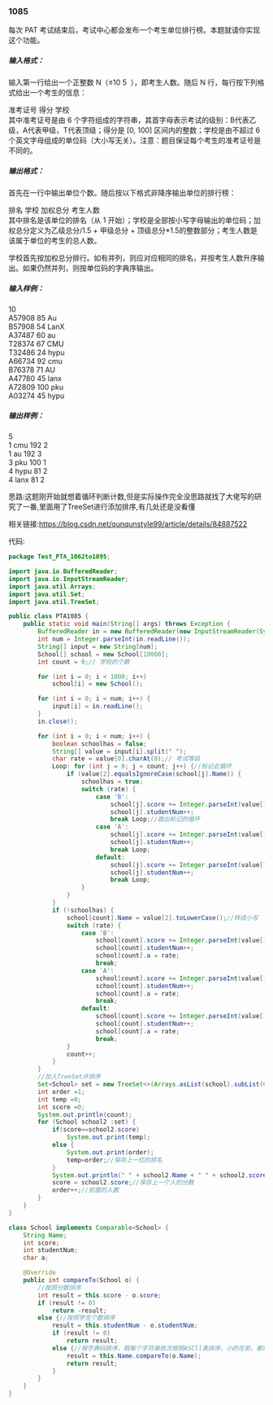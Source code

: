### 1085
每次 PAT 考试结束后，考试中心都会发布一个考生单位排行榜。本题就请你实现这个功能。  

##### 输入格式：  
输入第一行给出一个正整数 N（≤10
​5
​​ ），即考生人数。随后 N 行，每行按下列格式给出一个考生的信息：  

准考证号 得分 学校  
其中准考证号是由 6 个字符组成的字符串，其首字母表示考试的级别：B代表乙级，A代表甲级，T代表顶级；得分是 [0, 100] 区间内的整数；学校是由不超过 6 个英文字母组成的单位码（大小写无关）。注意：题目保证每个考生的准考证号是不同的。  

##### 输出格式：  
首先在一行中输出单位个数。随后按以下格式非降序输出单位的排行榜：  

排名 学校 加权总分 考生人数  
其中排名是该单位的排名（从 1 开始）；学校是全部按小写字母输出的单位码；加权总分定义为乙级总分/1.5 + 甲级总分 + 顶级总分*1.5的整数部分；考生人数是该属于单位的考生的总人数。  

学校首先按加权总分排行。如有并列，则应对应相同的排名，并按考生人数升序输出。如果仍然并列，则按单位码的字典序输出。  

##### 输入样例：  
10  
A57908 85 Au  
B57908 54 LanX  
A37487 60 au  
T28374 67 CMU  
T32486 24 hypu  
A66734 92 cmu  
B76378 71 AU  
A47780 45 lanx  
A72809 100 pku  
A03274 45 hypu  
##### 输出样例：  
5  
1 cmu 192 2  
1 au 192 3  
3 pku 100 1  
4 hypu 81 2  
4 lanx 81 2  

思路:这题刚开始就想着循环判断计数,但是实际操作完全没思路就找了大佬写的研究了一番,里面用了TreeSet进行添加排序,有几处还是没看懂  

相关链接:https://blog.csdn.net/qunqunstyle99/article/details/84887522  

代码:  
```java
package Test_PTA_1062to1095;

import java.io.BufferedReader;
import java.io.InputStreamReader;
import java.util.Arrays;
import java.util.Set;
import java.util.TreeSet;

public class PTA1085 {
    public static void main(String[] args) throws Exception {
        BufferedReader in = new BufferedReader(new InputStreamReader(System.in));
        int num = Integer.parseInt(in.readLine());
        String[] input = new String[num];
        School[] school = new School[10000];
        int count = 0;// 学校的个数

        for (int i = 0; i < 1000; i++)
            school[i] = new School();

        for (int i = 0; i < num; i++) {
            input[i] = in.readLine();
        }
        in.close();

        for (int i = 0; i < num; i++) {
            boolean schoolhas = false;
            String[] value = input[i].split(" ");
            char rate = value[0].charAt(0);// 考试等级
            Loop: for (int j = 0; j < count; j++) {//标记此循环
                if (value[2].equalsIgnoreCase(school[j].Name)) {
                    schoolhas = true;
                    switch (rate) {
                        case 'B':
                            school[j].score += Integer.parseInt(value[1]) * 2 / 3;//乙级的分数
                            school[j].studentNum++;
                            break Loop;//跳出标记的循环
                        case 'A':
                            school[j].score += Integer.parseInt(value[1]);//甲级的分数
                            school[j].studentNum++;
                            break Loop;
                        default:
                            school[j].score += Integer.parseInt(value[1]) * 3 / 2;//顶级的分数
                            school[j].studentNum++;
                            break Loop;
                    }
                }
            }
            if (!schoolhas) {
                school[count].Name = value[2].toLowerCase();//转成小写
                switch (rate) {
                    case 'B':
                        school[count].score += Integer.parseInt(value[1]) * 2 / 3;
                        school[count].studentNum++;
                        school[count].a = rate;
                        break;
                    case 'A':
                        school[count].score += Integer.parseInt(value[1]);
                        school[count].studentNum++;
                        school[count].a = rate;
                        break;
                    default:
                        school[count].score += Integer.parseInt(value[1]) * 3 / 2;
                        school[count].studentNum++;
                        school[count].a = rate;
                        break;
                }
                count++;
            }
        }
        //加入TreeSet并排序
        Set<School> set = new TreeSet<>(Arrays.asList(school).subList(0, count));
        int order =1;
        int temp =0;
        int score =0;
        System.out.println(count);
        for (School school2 :set) {
            if(score==school2.score)
                System.out.print(temp);
            else {
                System.out.print(order);
                temp=order;//保存上一位的排名
            }
            System.out.println(" " + school2.Name + " " + school2.score + " " + school2.studentNum);
            score = school2.score;//保存上一个人的分数
            order++;//前面的人数
        }
    }
}

class School implements Comparable<School> {
    String Name;
    int score;
    int studentNum;
    char a;

    @Override
    public int compareTo(School o) {
        //按照分数排序
        int result = this.score - o.score;
        if (result != 0)
            return -result;
        else {//按照学生个数排序
            result = this.studentNum - o.studentNum;
            if (result != 0)
                return result;
            else {//按字典码排序，既每个字符串依次按照ASCll表排序，小的在前，都相同就按照长度排
                result = this.Name.compareTo(o.Name);
                return result;
            }
        }
    }
}

```
